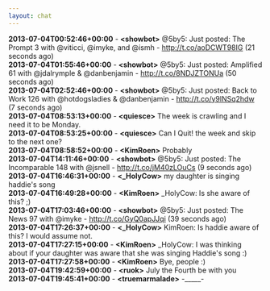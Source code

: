 ```yaml
---
layout: chat
---
```

**2013-07-04T00:52:46+00:00** - **&lt;showbot&gt;** @5by5: Just posted: The Prompt 3 with @viticci, @imyke, and @ismh - http://t.co/aoDCWT98IG (21 seconds ago)  
**2013-07-04T01:55:46+00:00** - **&lt;showbot&gt;** @5by5: Just posted: Amplified 61 with @jdalrymple &amp; @danbenjamin - http://t.co/8NDJZTONUa (50 seconds ago)  
**2013-07-04T02:52:46+00:00** - **&lt;showbot&gt;** @5by5: Just posted: Back to Work 126 with @hotdogsladies &amp; @danbenjamin - http://t.co/y9lNSq2hdw (7 seconds ago)  
**2013-07-04T08:53:13+00:00** - **&lt;quiesce&gt;** The week is crawling and I need it to be Monday.  
**2013-07-04T08:53:25+00:00** - **&lt;quiesce&gt;** Can I Quit! the week and skip to the next one?  
**2013-07-04T08:58:52+00:00** - **&lt;KimRoen&gt;** Probably  
**2013-07-04T14:11:46+00:00** - **&lt;showbot&gt;** @5by5: Just posted: The Incomparable 148 with @jsnell - http://t.co/jM40zLOuCs (9 seconds ago)  
**2013-07-04T16:46:31+00:00** - **&lt;_HolyCow&gt;** my daughter is singing haddie's song  
**2013-07-04T16:49:28+00:00** - **&lt;KimRoen&gt;** _HolyCow: Is she aware of this? ;)  
**2013-07-04T17:03:46+00:00** - **&lt;showbot&gt;** @5by5: Just posted: The News 97 with @imyke - http://t.co/GyQ0apJJqi (39 seconds ago)  
**2013-07-04T17:26:37+00:00** - **&lt;_HolyCow&gt;** KimRoen: Is haddie aware of this?  I would assume not.  
**2013-07-04T17:27:15+00:00** - **&lt;KimRoen&gt;** _HolyCow: I was thinking about if your daughter was aware that she was singing Haddie's song :)  
**2013-07-04T17:27:58+00:00** - **&lt;KimRoen&gt;** Bye, people :)  
**2013-07-04T19:42:59+00:00** - **&lt;ruok&gt;** July the Fourth be with you  
**2013-07-04T19:45:41+00:00** - **&lt;truemarmalade&gt;** -_____-  
